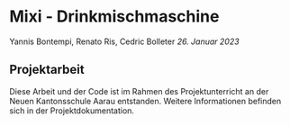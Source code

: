 # Mixi - Drinkmischmaschine
Yannis Bontempi, Renato Ris, Cedric Bolleter
*26. Januar 2023*
## Projektarbeit
Diese Arbeit und der Code ist im Rahmen des Projektunterricht an der Neuen Kantonsschule Aarau entstanden. Weitere Informationen befinden sich in der Projektdokumentation.
